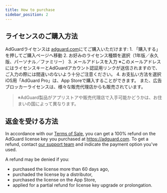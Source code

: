 ```yaml
---
title: How to purchase
sidebar_position: 2
---
```


## ライセンスのご購入方法

AdGuardライセンスは [adguard.com](https://adguard.com/license.html)にてご購入いただけます: 1. 「購入する」を押してご購入ページへ移動 2. お好みのライセンス種類を選択（1年版／永久版、パーソナル／ファミリー） 3. メールアドレスを入力 ※このメールアドレスにはライセンスキーとAdGuardアカウント認証用リンクが送信されますので、ご入力の際には間違いのないよう十分ご注意ください。 4. お支払い方法を選択 iOS用「AdGuard Pro」は、App Storeで購入することができます。 また、広告ブロッカーライセンスは、様々な販売代理店からも販売されています。

> ※AdGuard製品がアプリストアや販売代理店で入手可能かどうかは、お住まいの国によって異なります。

## 返金を受ける方法

In accordance with our [Terms of Sale](https://adguard.com/terms-of-sale.html), you can get a 100% refund on the AdGuard license key you purchased at https://adguard.com. To get a refund, contact [our support team](/support/contact.md) and indicate the payment option you've used.

A refund may be denied if you:
* purchased the license more than 60 days ago,
* purchaded the license by a distributor,
* purchased the license on the App Store,
* applied for a partial refund for license key upgrade or prolongation. 